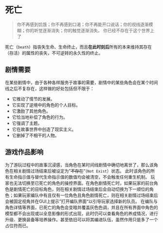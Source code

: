 # 死亡

> 你不再感到饥饿；你不再感到口渴；你不再能开口说话；你的视线逐渐模糊；你的听觉逐渐消失；你的触觉逐渐消失。
> 你已经不存在于这个世界上了
> 

死亡（`Death`）指丧失生命、生命终止，而且**在此时刻后**所有的本来维持其存在（存活）的属性的丧失，不可逆转的永久性的终止。

## 剧情需要

在某些剧情中，由于各种各样服务于故事的需要，剧情中的某些角色会在某个时间线之后不复存在，这样做的好处包括但不限于：
- 它推动了情节的发展。
- 它实现了逆境中的角色的个人目标。
- 它激励了其他角色。
- 它恰当地补偿了角色的行为。
- 它强调了主题。
- 它在故事世界中创造了现实主义。
- 它删掉了不相干的人物。

## 游戏作品影响

为了游玩过程中的故事沉浸感，当角色在某时间线剧情中确切地离世了，那么该角色在相关剧情过场结束后被设定为”~~不存在~~“（`Not Exist`）状态。
此时该角色的所有生命指示值与替代生命指示值的数值均会被清空，不会触发任何重生机制。
玩家也无法切换至已死亡的角色的操控界面。在角色剧情死亡时，如果玩家的前台角色是剧情死亡的目标角色，则在相关剧情过场结束后会自动切换为下一顺位的角色；如果玩家编队中有且仅有一位角色且角色剧情死亡，则在相关剧情过场结束后会被固定视角并在GUI上提示”打开编队界面“以引导玩家选择新的队员。
在编队与角色详情等界面，已死亡的角色会变暗并覆盖灰色色调，并且在所有界面中角色的模型都不会出现或以全息影像的形式出现，此时仍可以查看角色的养成情况，进行升级、更换装备等培养操作。甚至依旧可以将其编进队伍，虽然作用只是多了一个占位符而已。